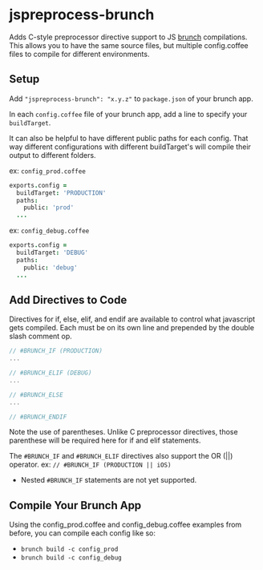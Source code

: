 # jspreprocess-brunch
Adds C-style preprocessor directive support to JS [brunch](http://brunch.io) compilations. This allows you to have the same source files, but multiple config.coffee files to compile for different environments.

## Setup
Add `"jspreprocess-brunch": "x.y.z"` to `package.json` of your brunch app.

In each `config.coffee` file of your brunch app, add a line to specify your `buildTarget`.

It can also be helpful to have different public paths for each config. That way different configurations with different buildTarget's will compile their output to different folders.

ex: `config_prod.coffee`
```coffeescript
exports.config =
  buildTarget: 'PRODUCTION'
  paths:
    public: 'prod'
  ...
```

ex: `config_debug.coffee`
```coffeescript
exports.config =
  buildTarget: 'DEBUG'
  paths:
    public: 'debug'
  ...
```

## Add Directives to Code
Directives for if, else, elif, and endif are available to control what javascript gets compiled. Each must be on its own line and prepended by the double slash comment op. 

```javascript
// #BRUNCH_IF (PRODUCTION)
...

// #BRUNCH_ELIF (DEBUG)
...

// #BRUNCH_ELSE
...

// #BRUNCH_ENDIF
```

Note the use of parentheses. Unlike C preprocessor directives, those parenthese will be required here for if and elif statements.

The `#BRUNCH_IF` and `#BRUNCH_ELIF` directives also support the OR (||) operator.
ex: `// #BRUNCH_IF (PRODUCTION || iOS)`

* Nested `#BRUNCH_IF` statements are not yet supported.

## Compile Your Brunch App
Using the config_prod.coffee and config_debug.coffee examples from before, you can compile each config like so:

* `brunch build -c config_prod`
* `brunch build -c config_debug`
